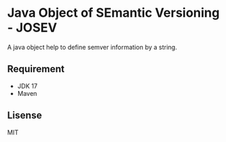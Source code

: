 # Java Object of SEmantic Versioning - JOSEV

A java object help to define semver information by a string.

## Requirement

* JDK 17
* Maven

## Lisense

MIT